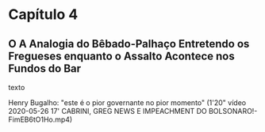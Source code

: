 # Capítulo 4
## O A Analogia do Bêbado-Palhaço Entretendo os Fregueses enquanto o Assalto Acontece nos Fundos do Bar

texto


Henry Bugalho: "este é o pior governante no pior momento" (1'20" vídeo 2020-05-26 17' CABRINI, GREG NEWS E IMPEACHMENT DO BOLSONARO!-FimEB6tO1Ho.mp4)
